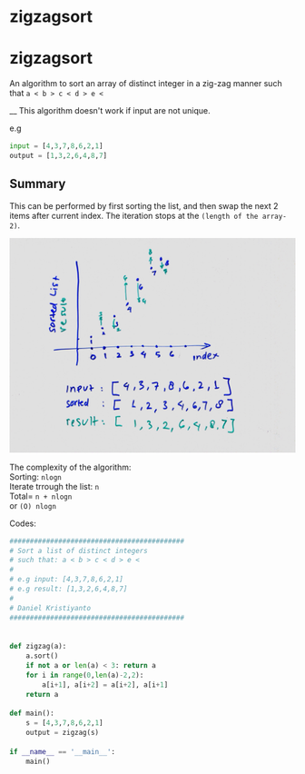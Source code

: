 # zigzagsort


# zigzagsort


An algorithm to sort an array of distinct integer in a zig-zag manner such that `a < b > c < d > e <`

__ This algorithm doesn't work if input are not unique. 

e.g
```python
input = [4,3,7,8,6,2,1]
output = [1,3,2,6,4,8,7]
```

## Summary
This can be performed by first sorting the list, and then swap the next 2 items after current index. The iteration stops at the `(length of the array-2)`.

![zigzag whiteboard](zigzag.JPG)

The complexity of the algorithm:  
Sorting: `nlogn`  
Iterate trrough the list: `n`  
Total= `n + nlogn`   
or `(O) nlogn`  




Codes:  

```python
###########################################
# Sort a list of distinct integers
# such that: a < b > c < d > e <
#
# e.g input: [4,3,7,8,6,2,1]
# e.g result: [1,3,2,6,4,8,7]
# 
# Daniel Kristiyanto
###########################################


def zigzag(a):
    a.sort()
    if not a or len(a) < 3: return a
    for i in range(0,len(a)-2,2):
        a[i+1], a[i+2] = a[i+2], a[i+1]
    return a

def main():
    s = [4,3,7,8,6,2,1]
    output = zigzag(s)

if __name__ == '__main__':
    main()


```